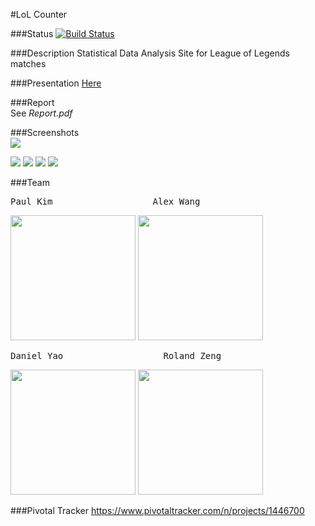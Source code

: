 #LoL Counter

###Status
[![Build Status](https://travis-ci.org/scalableinternetservices/lolcounter.svg?branch=master)](https://travis-ci.org/scalableinternetservices/lolcounter)

###Description
Statistical Data Analysis Site for League of Legends matches

###Presentation
<a href="https://docs.google.com/presentation/d/1twdNTyXrteqfG_JnpDzrQDpKiyvlnmmXEM7KwwQA76c/edit?usp=sharing">Here</a>  

###Report  
See <i>Report.pdf</i>  

###Screenshots  
<img src="https://i.gyazo.com/8f084c469bcf91bee8a66c5c30870d78.jpg">

<img src="https://i.gyazo.com/13c87819c560231464170a4135e61088.jpg">

<img src="https://i.gyazo.com/e81626cca7f72f6259262cbb67c163b9.png">

<img src="https://i.gyazo.com/ff4f5f447a40c7a315963bba8a48ceda.png">

<img src="https://i.gyazo.com/3352a93a0c33e592c5b4418b63f11b95.png">


###Team

<pre>Paul Kim                   Alex Wang</pre>

<img src="http://i.imgur.com/fxzgX0y.jpg" height="200" width="200">   <img src="http://i.imgur.com/8k5lzxB.jpg" height="200" width="200">

<pre>Daniel Yao                   Roland Zeng</pre>
<img src="http://i.imgur.com/btRPTqB.jpg" height="200" width="200">   <img src="https://avatars2.githubusercontent.com/u/11772350?v=3&u=285ad7412855e41da0370b82fc00aa8e6a136d78&s=140" height="200" width="200">


###Pivotal Tracker
https://www.pivotaltracker.com/n/projects/1446700

###
